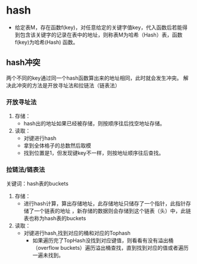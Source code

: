 # hash
- 给定表M，存在函数f(key)，对任意给定的关键字值key，代入函数后若能得到包含该关键字的记录在表中的地址，则称表M为哈希（Hash）表，函数f(key)为哈希(Hash) 函数。

## hash冲突
两个不同的key通过同一个hash函数算出来的地址相同，此时就会发生冲突。
解决此冲突的方法是开放寻址法和拉链法（链表法）
### 开放寻址法
1. 存储：
   - hash出的地址如果已经被存储，则按顺序往后找空地址存储。
2. 读取：
   - 对键进行hash
   - 拿到全体格子的总数然后取模
   - 找到位置是1，但发现键key不一样，则按地址顺序往后查找。

### 拉链法/链表法
关键词：hash表的buckets
1. 存储：
   - 进行hash计算，算出存储地址，此存储地址只储存了一个指针，此指针存储了一个链表的地址 ，新存储的数据则会存储到这个链表（头）中，此链表也称为hash表的buckets
2. 读取：
   - 对键进行hash,找到对应的桶和对应的Tophash
     - 如果遍历完了TopHash没找到对应键值，则看看有没有溢出桶（overflow buckets）遍历溢出桶查找，直到找到对应的值或者遍历一遍未找到。
   

